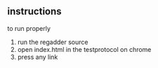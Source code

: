 ## instructions ##
to run properly 
1. run the regadder source
2. open index.html in the testprotocol on chrome
3. press any link